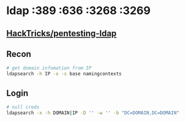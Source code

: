 # ldap :389 :636 :3268 :3269

## [HackTricks/pentesting-ldap](https://book.hacktricks.xyz/pentesting/pentesting-ldap)

## Recon

```bash
# get domain infomation from IP
ldapsearch -h IP -x -s base namingcontexts
```

## Login

```bash
# null creds
ldapsearch -x -h DOMAIN|IP -D '' -w '' -b "DC=DOMAIN,DC=DOMAIN"
```
